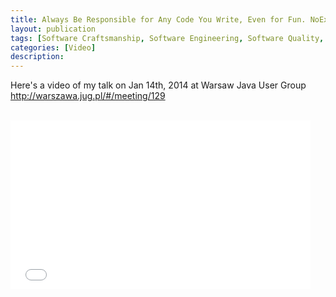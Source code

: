 ```yaml
---
title: Always Be Responsible for Any Code You Write, Even for Fun. NoException();
layout: publication
tags: [Software Craftsmanship, Software Engineering, Software Quality, Video: IT Talk, Video: My Talk]
categories: [Video]
description:
---
```


Here's a video of my talk on Jan 14th, 2014 at Warsaw Java User Group <a href="http://warszawa.jug.pl/#/meeting/129">http://warszawa.jug.pl/#/meeting/129</a><br />
<br />
<iframe allowfullscreen="" frameborder="0" height="270" src="//www.youtube.com/embed/7z0Tgajwmoo" width="480"></iframe>
